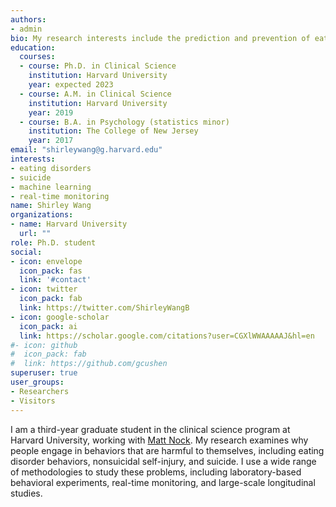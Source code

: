 ```yaml
---
authors:
- admin
bio: My research interests include the prediction and prevention of eating disorders, self-injury, and suicide.
education:
  courses:
  - course: Ph.D. in Clinical Science
    institution: Harvard University
    year: expected 2023
  - course: A.M. in Clinical Science
    institution: Harvard University
    year: 2019
  - course: B.A. in Psychology (statistics minor)
    institution: The College of New Jersey
    year: 2017
email: "shirleywang@g.harvard.edu"
interests:
- eating disorders
- suicide
- machine learning
- real-time monitoring
name: Shirley Wang
organizations:
- name: Harvard University
  url: ""
role: Ph.D. student
social:
- icon: envelope
  icon_pack: fas
  link: '#contact'
- icon: twitter
  icon_pack: fab
  link: https://twitter.com/ShirleyWangB
- icon: google-scholar
  icon_pack: ai
  link: https://scholar.google.com/citations?user=CGXlWWAAAAAJ&hl=en
#- icon: github
#  icon_pack: fab
#  link: https://github.com/gcushen
superuser: true
user_groups:
- Researchers
- Visitors
---
```


I am a third-year graduate student in the clinical science program at Harvard University, working with [Matt Nock](https://nocklab.fas.harvard.edu/people/matthew-k-nock-phd). My research examines why people engage in behaviors that are harmful to themselves, including eating disorder behaviors, nonsuicidal self-injury, and suicide. I use a wide range of methodologies to study these problems, including laboratory-based behavioral experiments, real-time monitoring, and large-scale longitudinal studies. 


